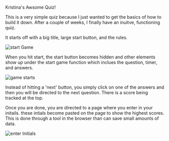 Kristina's Awsome Quiz!

This is a very simple quiz because I just wanted to get the basics of how to build it down. After a couple of weeks, I finally have an inuitve, functioning quiz.

It starts off with a big title, large start button, and the rules. 

![ start Game](05-Third-Party-APIs/practicefolder/photos/startAndRules.jpeg)


When you hit start, the start button becomes hidden and other elements show up under the start game function which inclues the question, timer, and answers.

![ game starts](05-Third-Party-APIs/practicefolder/photos/questions.jpeg)

Instead of hitting a 'next' button, you simply click on one of the answers and then you will be directed to the next question. There is a score being tracked at the top.



Once you are done, you are directed to a page where you enter in your initails. these intials become pasted on the page to show the highest scores. This is done through a tool in the browser than can save small amounts of data.


![ enter Initials](05-Third-Party-APIs/practicefolder/photos/withInit.jpeg)